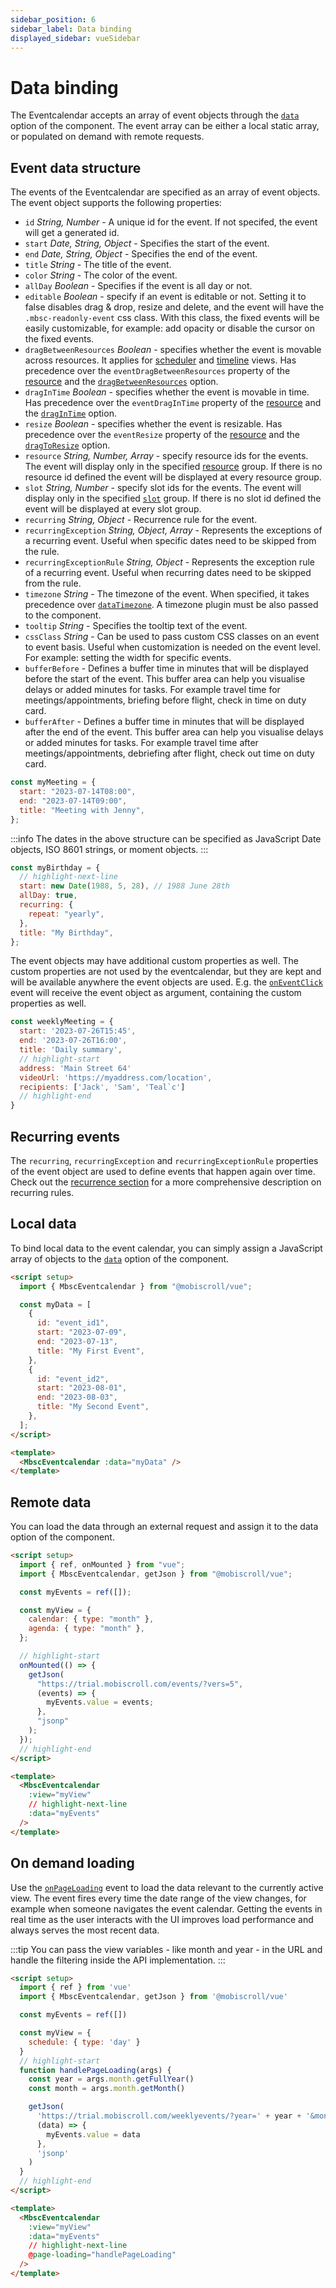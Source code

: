 ```yaml
---
sidebar_position: 6
sidebar_label: Data binding
displayed_sidebar: vueSidebar
---
```


# Data binding

The Eventcalendar accepts an array of event objects through the [`data`](api#opt-data) option of the component. The event array can be either a local static array, or populated on demand with remote requests.

## Event data structure

The events of the Eventcalendar are specified as an array of event objects. The event object supports the following properties:

- `id` _String, Number_ - A unique id for the event. If not specifed, the event will get a generated id.
- `start` _Date, String, Object_ - Specifies the start of the event.
- `end` _Date, String, Object_ - Specifies the end of the event.
- `title` _String_ - The title of the event.
- `color` _String_ - The color of the event.
- `allDay` _Boolean_ - Specifies if the event is all day or not.
- `editable` _Boolean_ - specify if an event is editable or not. Setting it to false disables drag & drop, resize and delete, and the event will have the `.mbsc-readonly-event` css class. With this class, the fixed events will be easily customizable, for example: add opacity or disable the cursor on the fixed events.
- `dragBetweenResources` _Boolean_ - specifies whether the event is movable across resources. It applies for [scheduler](scheduler) and [timeline](timeline) views. Has precedence over the `eventDragBetweenResources` property of the [resource](resources) and the [`dragBetweenResources`](api#opt-dragBetweenResources) option.
- `dragInTime` _Boolean_ - specifies whether the event is movable in time. Has precedence over the `eventDragInTime` property of the [resource](resources) and the [`dragInTime`](api#opt-dragInTime) option.
- `resize` _Boolean_ - specifies whether the event is resizable. Has precedence over the `eventResize` property of the [resource](resources) and the [`dragToResize`](api#opt-dragToResize) option.
- `resource` _String, Number, Array_ - specify resource ids for the events. The event will display only in the specified [resource](resources) group. If there is no resource id defined the event will be displayed at every resource group.
- `slot` _String, Number_ - specify slot ids for the events. The event will display only in the specified [`slot`](api#opt-slots) group. If there is no slot id defined the event will be displayed at every slot group.
- `recurring` _String, Object_ - Recurrence rule for the event.
- `recurringException` _String, Object, Array_ - Represents the exceptions of a recurring event. Useful when specific dates need to be skipped from the rule.
- `recurringExceptionRule` _String, Object_ - Represents the exception rule of a recurring event. Useful when recurring dates need to be skipped from the rule.
- `timezone` _String_ - The timezone of the event. When specified, it takes precedence over [`dataTimezone`](api#opt-dataTimezone). A timezone plugin must be also passed to the component.
- `tooltip` _String_ - Specifies the tooltip text of the event.
- `cssClass` _String_ - Can be used to pass custom CSS classes on an event to event basis. Useful when customization is needed on the event level. For example: setting the width for specific events.
- `bufferBefore` - Defines a buffer time in minutes that will be displayed before the start of the event. This buffer area can help you visualise delays or added minutes for tasks. For example travel time for meetings/appointments, briefing before flight, check in time on duty card.
- `bufferAfter` - Defines a buffer time in minutes that will be displayed after the end of the event. This buffer area can help you visualise delays or added minutes for tasks. For example travel time after meetings/appointments, debriefing after flight, check out time on duty card.

```javascript title="Simple event object"
const myMeeting = {
  start: "2023-07-14T08:00",
  end: "2023-07-14T09:00",
  title: "Meeting with Jenny",
};
```

:::info
The dates in the above structure can be specified as JavaScript Date objects, ISO 8601 strings, or moment objects.
:::

```javascript title="Using date object in event objects"
const myBirthday = {
  // highlight-next-line
  start: new Date(1988, 5, 28), // 1988 June 28th
  allDay: true,
  recurring: {
    repeat: "yearly",
  },
  title: "My Birthday",
};
```

The event objects may have additional custom properties as well. The custom properties are not used by the eventcalendar, but they are kept and will be available anywhere the event objects are used. E.g. the [`onEventClick`](api#event-onEventClick) event will receive the event object as argument, containing the custom properties as well.

```javascript title="Event object with custom properties"
const weeklyMeeting = {
  start: '2023-07-26T15:45',
  end: '2023-07-26T16:00',
  title: 'Daily summary',
  // highlight-start
  address: 'Main Street 64'
  videoUrl: 'https://myaddress.com/location',
  recipients: ['Jack', 'Sam', 'Teal`c']
  // highlight-end
}
```

## Recurring events

The `recurring`, `recurringException` and `recurringExceptionRule` properties of the event object are used to define events that happen again over time. Check out the [recurrence section](../core-concepts/recurrence) for a more comprehensive description on recurring rules.

## Local data

To bind local data to the event calendar, you can simply assign a JavaScript array of objects to the [`data`](api#opt-data) option of the component.

```html
<script setup>
  import { MbscEventcalendar } from "@mobiscroll/vue";

  const myData = [
    {
      id: "event_id1",
      start: "2023-07-09",
      end: "2023-07-13",
      title: "My First Event",
    },
    {
      id: "event_id2",
      start: "2023-08-01",
      end: "2023-08-03",
      title: "My Second Event",
    },
  ];
</script>

<template>
  <MbscEventcalendar :data="myData" />
</template>
```

## Remote data

You can load the data through an external request and assign it to the data option of the component.

```html
<script setup>
  import { ref, onMounted } from "vue";
  import { MbscEventcalendar, getJson } from "@mobiscroll/vue";

  const myEvents = ref([]);

  const myView = {
    calendar: { type: "month" },
    agenda: { type: "month" },
  };

  // highlight-start
  onMounted(() => {
    getJson(
      "https://trial.mobiscroll.com/events/?vers=5",
      (events) => {
        myEvents.value = events;
      },
      "jsonp"
    );
  });
  // highlight-end
</script>

<template>
  <MbscEventcalendar
    :view="myView"
    // highlight-next-line
    :data="myEvents"
  />
</template>
```

## On demand loading

Use the [`onPageLoading`](api#event-onPageLoading) event to load the data relevant to the currently active view. The event fires every time the date range of the view changes, for example when someone navigates the event calendar. Getting the events in real time as the user interacts with the UI improves load performance and always serves the most recent data.

:::tip
You can pass the view variables - like month and year - in the URL and handle the filtering inside the API implementation.
:::

```html
<script setup>
  import { ref } from 'vue'
  import { MbscEventcalendar, getJson } from '@mobiscroll/vue'

  const myEvents = ref([])

  const myView = {
    schedule: { type: 'day' }
  }
  // highlight-start
  function handlePageLoading(args) {
    const year = args.month.getFullYear()
    const month = args.month.getMonth()

    getJson(
      'https://trial.mobiscroll.com/weeklyevents/?year=' + year + '&month=' + month + '&day=' + day',
      (data) => {
        myEvents.value = data
      },
      'jsonp'
    )
  }
  // highlight-end
</script>

<template>
  <MbscEventcalendar
    :view="myView"
    :data="myEvents"
    // highlight-next-line
    @page-loading="handlePageLoading"
  />
</template>
```
